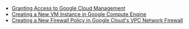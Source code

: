 * [Granting Access to Google Cloud Management](https://github.com/hmislk/hmis/wiki/Granting-Access-in-Google-Cloud-Management)
* [Creating a New VM Instance in Google Compute Engine](https://github.com/hmislk/hmis/wiki/Creating-a-New-VM-Instance-in-Google-Compute-Engine)
* [Creating a New Firewall Policy in Google Cloud's VPC Network Firewall](https://github.com/hmislk/hmis/wiki/Creating-a-New-Firewall-Policy-in-Google-Cloud's-VPC-Network-Firewall)